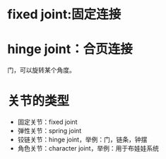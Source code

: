 # fixed joint:固定连接

# hinge joint：合页连接
门，可以旋转某个角度。  


# 关节的类型
* 固定关节：fixed joint
* 弹性关节：spring joint
* 铰链关节：hinge joint，举例：门，链条，钟摆
* 角色关节：character joint，举例：用于布娃娃系统

